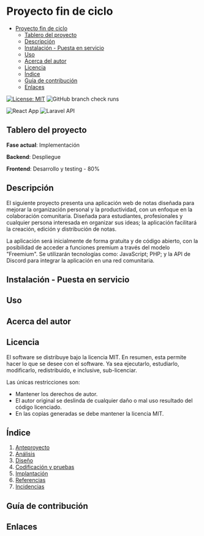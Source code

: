 # Proyecto fin de ciclo

- [Proyecto fin de ciclo](#proyecto-fin-de-ciclo)
  - [Tablero del proyecto](#tablero-del-proyecto)
  - [Descripción](#descripción)
  - [Instalación - Puesta en servicio](#instalación---puesta-en-servicio)
  - [Uso](#uso)
  - [Acerca del autor](#acerca-del-autor)
  - [Licencia](#licencia)
  - [Índice](#índice)
  - [Guía de contribución](#guía-de-contribución)
  - [Enlaces](#enlaces)

[![License: MIT](https://img.shields.io/badge/License-MIT-green.svg?style=for-the-badge)](https://opensource.org/licenses/MIT)
![GitHub branch check runs](https://img.shields.io/github/check-runs/tianqueal/Proxecto-DAW-23-24/main?style=for-the-badge)

![React App](https://img.shields.io/badge/React%20App-grey?style=for-the-badge&logo=react)
![Laravel API](https://img.shields.io/badge/Laravel%20API%20REST-grey?style=for-the-badge&logo=Laravel)

## Tablero del proyecto

**Fase actual**: Implementación

**Backend**: Despliegue

**Frontend**: Desarrollo y testing - 80%

## Descripción

El siguiente proyecto presenta una aplicación web de notas diseñada para mejorar la organización personal y la productividad, con un enfoque en la colaboración comunitaria. Diseñada para estudiantes, profesionales y cualquier persona interesada en organizar sus ideas; la aplicación facilitará la creación, edición y distribución de notas. 

La aplicación será inicialmente de forma gratuita y de código abierto, con la posibilidad de acceder a funciones premium a través del modelo "Freemium". Se utilizarán tecnologías como: JavaScript; PHP; y la API de Discord para integrar la aplicación en una red comunitaria.

## Instalación - Puesta en servicio

## Uso

## Acerca del autor

## Licencia

El software se distribuye bajo la licencia MIT. En resumen, esta permite hacer lo que se desee con el software. Ya sea ejecutarlo, estudiarlo, modificarlo, redistribuido, e inclusive, sub-licenciar.

Las únicas restricciones son:
  - Mantener los derechos de autor.
  - El autor original se deslinda de cualquier daño o mal uso resultado del código licenciado.
  - En las copias generadas se debe mantener la licencia MIT.

## Índice

1. [Anteproyecto](docs/1_Anteproyecto.md)
2. [Análisis](docs/2_Analisis.md)
3. [Diseño](docs/3_Diseño.md)
4. [Codificación y pruebas](docs/4_Codificación-y-pruebas.md)
5. [Implantación](docs/5_Implantación.md)
6. [Referencias](docs/6_Referencias.md)
7. [Incidencias](docs/7_Incidencias.md)

## Guía de contribución

## Enlaces

